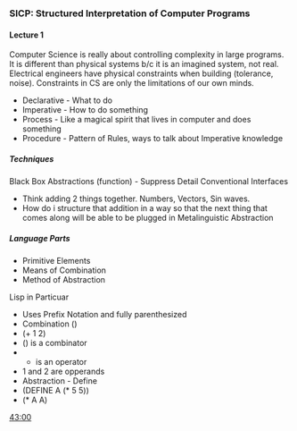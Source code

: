 ### SICP: Structured Interpretation of Computer Programs

#### Lecture 1
Computer Science is really about controlling complexity in large programs.  
It is different than physical systems b/c it is an imagined system, not real.  Electrical engineers have physical constraints when building (tolerance, noise).  Constraints in CS are only the limitations of our own minds.

 - Declarative - What to do
 - Imperative - How to do something
 - Process - Like a magical spirit that lives in computer and does something
 - Procedure - Pattern of Rules, ways to talk about Imperative knowledge

##### Techniques
Black Box Abstractions (function) - Suppress Detail
Conventional Interfaces
 - Think adding 2 things together.  Numbers, Vectors, Sin waves.  
 - How do i structure that addition in a way so that the next thing that comes along will be able to be plugged in
Metalinguistic Abstraction 
 
##### Language Parts
 - Primitive Elements
 - Means of Combination
 - Method of Abstraction
 
Lisp in Particuar
 - Uses Prefix Notation and fully parenthesized
 - Combination ()
  - (+ 1 2) 
   - () is a combinator
   - + is an operator
   - 1 and 2 are opperands
 - Abstraction - Define
 - (DEFINE A (* 5 5))
 - (* A A)
 
[43:00](https://ocw.mit.edu/courses/electrical-engineering-and-computer-science/6-001-structure-and-interpretation-of-computer-programs-spring-2005/video-lectures/1a-overview-and-introduction-to-lisp/)
